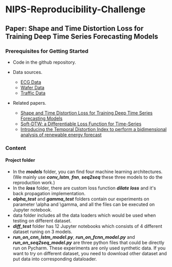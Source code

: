 
# NIPS-Reproducibility-Challenge

## Paper: Shape and Time Distortion Loss for Training Deep Time Series Forecasting Models

### Prerequisites for Getting Started

* Code in the github repository.
* Data sources.
  * [ECG Data](http://www.timeseriesclassification.com/description.php?Dataset=ECG5000)
  * [Wafer Data](http://www.timeseriesclassification.com/description.php?Dataset=Wafer)
  * [Traffic Data](https://github.com/laiguokun/multivariate-time-series-data)
  
* Related papers.
  * [Shape and Time Distortion Loss for Training Deep Time Series Forecasting Models]()
  * [Soft-DTW: a Differentiable Loss Function for Time-Series](https://arxiv.org/pdf/1703.01541.pdf)
  * [Introducing the Temporal Distortion Index to perform a bidimensional analysis of renewable energy forecast](https://www.sciencedirect.com/science/article/pii/S0360544215014619)
  
### Content

#### Project folder

* In the ***models*** folder, you can find four machine learning architectures. (We mainly use ***conv_lstm***, ***fnn***, ***seq2seq*** these three models to do the reproduction work.)
* In the ***loss*** folder, there are custom loss function ***dilate loss*** and it's back propagation implementation.
* ***alpha_test*** and ***gamma_test*** folders contain our experiments on parameter \alpha and \gamma, and all the files can be executed on Jupyter notebook.
* data folder includes all the data loaders which would be used when testing on different dataset.
* ***diff_test*** folder has 12 Jupyter notebooks which consists of 4 different dataset runing on 3 models.
* ***run_on_cnn_lstm_model.py***, ***run_on_fcnn_model.py*** and ***run_on_seq2seq_model.py*** are three python files that could be directly run on Pycharm. These experiments are only used synthetic data. If you want to try on different dataset, you need to download other dataset and put data into corresponding dataloader.
